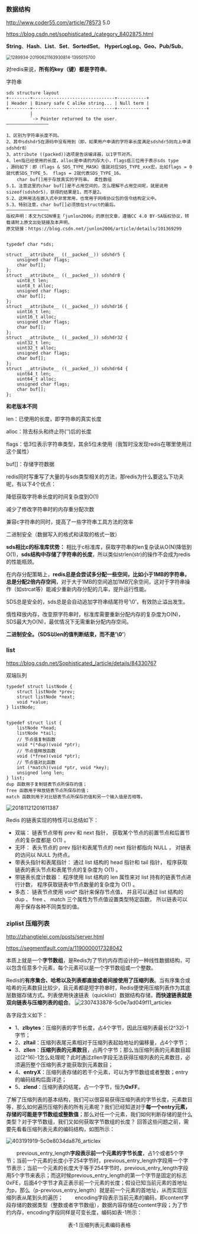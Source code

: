 ### 数据结构

http://www.coder55.com/article/78573 5.0

https://blog.csdn.net/sophisticated_/category_8402875.html

**String**、**Hash**、**List**、**Set**、**SortedSet**。 **HyperLogLog、Geo、Pub/Sub**。

<img src="..\images\1289934-20190621163930814-1395015700.png" alt="1289934-20190621163930814-1395015700" style="zoom:80%;" />

对redis来说，**所有的key（键）都是字符串**。





字符串

```
sds structure layout
+--------+-------------------------------+-----------+
| Header | Binary safe C alike string... | Null term |
+--------+-------------------------------+-----------+
         |
         `-> Pointer returned to the user.
————————————————

1、区别为字符串长度不同。
2、其中sdshdr5在源码中没有用到（即，如果用户申请的字符串长度满足sdshdr5则向上申请sdshdr8）
3、attribute ((packed))选项是告诉编译器，以1字节对齐。
4、len指已经使用的长度，alloc是申请的内存大小，flags低三位用于表示sds type
，源码如下：即（flags & SDS_TYPE_MASK）值就对应SDS_TYPE_xxx宏，比如flags = 0就代表SDS_TYPE_5， flags = 2就代表SDS_TYPE_16。
	char buf[]用于存放真实的字符串。 柔性数组
5.1、注意这里的char buf[]是不占用空间的，怎么理解不占用空间呢，就是说用sizeof(sdshdr5)，获得的结果是1，而不是2。
5.2、这种用法在嵌入式中非常常用，也常用于网络协议包的信令结构定义中。
5.3、特别注意，char buf[]必须放在struct的最后。
————————————————
版权声明：本文为CSDN博主「junlon2006」的原创文章，遵循CC 4.0 BY-SA版权协议，转载请附上原文出处链接及本声明。
原文链接：https://blog.csdn.net/junlon2006/article/details/101369299


typedef char *sds;

struct __attribute__ ((__packed__)) sdshdr5 {
    unsigned char flags; 
    char buf[];
};
struct __attribute__ ((__packed__)) sdshdr8 {
    uint8_t len; 
    uint8_t alloc; 
    unsigned char flags; 
    char buf[];
};
struct __attribute__ ((__packed__)) sdshdr16 {
    uint16_t len;
    uint16_t alloc; 
    unsigned char flags;
    char buf[];
};
struct __attribute__ ((__packed__)) sdshdr32 {
    uint32_t len;
    uint32_t alloc; 
    unsigned char flags; 
    char buf[];
};
struct __attribute__ ((__packed__)) sdshdr64 {
    uint64_t len; 
    uint64_t alloc;
    unsigned char flags; 
    char buf[];
};
```

**和老版本不同**

len：已使用的长度，即字符串的真实长度

alloc：除去标头和终止符(’’)后的长度

flags：低3位表示字符串类型，其余5位未使用（我暂时没发现redis在哪里使用过这个属性）

buf[]：存储字符数据



redis同时写重写了大量的与sds类型相关的方法，那redis为什么要这么下功夫呢，有以下4个优点：

降低获取字符串长度的时间复杂度到O(1)

减少了修改字符串时的内存重分配次数

兼容c字符串的同时，提高了一些字符串工具方法的效率

二进制安全（数据写入的格式和读取的格式一致）

**sds相比c的标准库优势：**
相比于c标准库，获取字符串的len复杂读从O(N)降低到O(1)，**sds结构中存储了字符串的长度**，所以类似strlen(str)的操作不会成为redis的性能瓶颈。

在内存分配策略上，**redis总是会尝试多分配一些空间，比如小于1MB的字符串，总是分配2倍内存空间**，对于大于1MB的空间追加1MB冗余空间，这对于字符串操作（如strcat等）能减少重新内存分配的几率，提升运行性能。

SDS总是安全的，sds总是会自动追加字符串结尾符号’\0’，有效防止溢出发生。

惰性释放内存，改变原字符串时，标准库需要重新分配内存的复杂度为O(N)，SDS最大为O(N)，最优情况下无需重新分配内存空间。

**二进制安全。（SDS以len的值判断结束，而不是’\0’**）





### list

https://blog.csdn.net/Sophisticated_/article/details/84330767

双端队列

```
typedef struct listNode {
    struct listNode *prev;
    struct listNode *next;
    void *value;
} listNode;


typedef struct list {
    listNode *head;
    listNode *tail;
    // 节点值复制函数
    void *(*dup)(void *ptr);
    // 节点值释放函数
    void (*free)(void *ptr);
    // 节点值对比函数
    int (*match)(void *ptr, void *key);
    unsigned long len;
} list;
dup 函数用于复制链表节点所保存的值；
free 函数用于释放链表节点所保存的值；
match 函数则用于对比链表节点所保存的值和另一个输入值是否相等。
```

![20181121201611387](..\images\20181121201611387.png)



Redis 的链表实现的特性可以总结如下：

- 双端： 链表节点带有 prev 和 next 指针， 获取某个节点的前置节点和后置节点的复杂度都是 O(1) 。
- 无环： 表头节点的 prev 指针和表尾节点的 next 指针都指向 NULL ， 对链表的访问以 NULL 为终点。
- 带表头指针和表尾指针： 通过 list 结构的 head 指针和 tail 指针， 程序获取链表的表头节点和表尾节点的复杂度为 O(1) 。
- 带链表长度计数器： 程序使用 list 结构的 len 属性来对 list 持有的链表节点进行计数， 程序获取链表中节点数量的复杂度为 O(1) 。
- 多态： 链表节点使用 void* 指针来保存节点值， 并且可以通过 list 结构的 dup 、 free 、 match 三个属性为节点值设置类型特定函数， 所以链表可以用于保存各种不同类型的值。
  

### ziplist 压缩列表

http://zhangtielei.com/posts/server.html

https://segmentfault.com/a/1190000017328042

本质上就是一个**字节数组**，是Redis为了节约内存而设计的一种线性数据结构，可以包含任意多个元素，每个元素可以是一个字节数组或一个整数。

Redis的**有序集合、哈希以及列表都直接或者间接使用了压缩列表**。当有序集合或哈希的元素数目比较少，且元素都是短字符串时，Redis便使用压缩列表作为其底层数据存储方式。列表使用快速链表（quicklist）数据结构存储，**而快速链表就是双向链表与压缩列表的组合**。
![2307433878-5c0e7ad049f11_articlex](..\images\2307433878-5c0e7ad049f11_articlex.png)

各字段含义如下：

- 1、**zlbytes**：压缩列表的字节长度，占4个字节，因此压缩列表最长(2^32)-1字节；
- 2、**zltail**：压缩列表尾元素相对于压缩列表起始地址的偏移量，占4个字节；
- 3、**zllen**：**压缩列表的元素数目**，占两个字节；那么当压缩列表的元素数目超过(2^16)-1怎么处理呢？此时通过zllen字段无法获得压缩列表的元素数目，必须遍历整个压缩列表才能获取到元素数目；
- 4、**entryX**：压缩列表存储的若干个元素，可以为字节数组或者整数；entry的编码结构后面详述；
- 5、**zlend**：压缩列表的结尾，占一个字节，恒为**0xFF**。





了解了压缩列表的基本结构，我们可以很容易获得压缩列表的字节长度，元素数目等，那么如何遍历压缩列表的所有元素呢？我们已经知道对于**每一个entry元素，存储的可能是字节数组或整数值**；那么对任一个元素，我们如何判断存储的是什么类型？对于字节数组，我们又如何获取字节数组的长度？
回答这些问题之前，需要先看看压缩列表元素的编码结构，如图所示：

![403191919-5c0e8034da876_articlex](..\images\403191919-5c0e8034da876_articlex.png)



  previous_entry_length**字段表示前一个元素的字节长度**，占1个或者5个字节；当前一个元素的长度小于254字节时，previous_entry_length字段用一个字节表示；当前一个元素的长度大于等于254字节时，previous_entry_length字段用5个字节来表示；而这时候previous_entry_length的第一个字节是固定的标志0xFE，后面4个字节才真正表示前一个元素的长度；假设已知当前元素的首地址为p，那么（p-previous_entry_length）就是前一个元素的首地址，从而实现压缩列表从尾到头的遍历；
  encoding字段表示当前元素的编码，即content字段存储的数据类型（整数或者字节数组），数据内容存储在content字段；为了节约内存，encoding字段同样是可变长度，编码如表-1所示：

<center>表-1 压缩列表元素编码表格</center>

